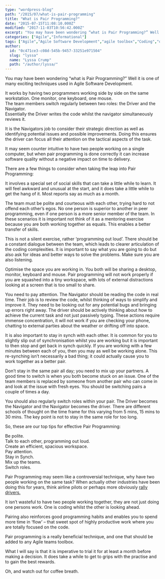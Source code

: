 ```yaml
---
type: "wordpress-blog"
path: "/2015/07/what-is-pair-programming"
title: "What is Pair Programming?"
date: "2015-07-15T11:08:10.000Z"
modified: "2017-11-03T10:56:42.000Z"
excerpt: "You may have been wondering “what is Pair Programming?” Well it is one of many exciting techniques used in Agile Software Development. It works by having two programmers working side by side on the same workstation. One monitor, one keyboard, one mouse. The team members switch regularly between two roles: the Driver and the Navigator. …"
categories: ["Agile","Informational"]
tags: ["Agile","Agile Software Development","agile toolbox","Coding","driver","Headforwards","navigator","pair","pair programming","pairing","programming","Software","software dev","software development"]
author:
  id: "0c471ce3-c08d-545b-9457-33251e971504"
  slug: "lyssa"
  name: "Lyssa Crump"
  path: "/author/lyssa/"
---
```

You may have been wondering “what is Pair Programming?” Well it is one of many exciting techniques used in Agile Software Development.

It works by having two programmers working side by side on the same workstation. One monitor, one keyboard, one mouse.  
The team members switch regularly between two roles: the Driver and the Navigator.  
Essentially the Driver writes the code whilst the navigator simultaneously reviews it.

It is the Navigators job to consider their strategic direction as well as identifying potential issues and possible improvements. Doing this ensures the driver can focus all their attention on the tactical aspects of the task.

It may seem counter intuitive to have two people working on a single computer, but when pair programming is done correctly it can increase software quality without a negative impact on time to delivery.

There are a few things to consider when taking the leap into Pair Programming:

It involves a special set of social skills that can take a little while to learn. It will feel awkward and unusual at the start, and it does take a little while to get the hang of it. Most reports say as much as a month.

The team must be polite and courteous with each other, trying hard to not offend each other’s egos. No one person is superior to another in peer programming, even if one person is a more senior member of the team. In these scenarios it is important not think of it as a mentoring exercise because you are both working together as equals. This enables a better transfer of skills.

This is not a silent exercise, rather ‘programming out loud’. There should be a constant dialogue between the team, which leads to clearer articulation of the coding complexities. It is important to say what you are going to do but also ask for ideas and better ways to solve the problems. Make sure you are also listening.

Optimise the space you are working in. You both will be sharing a desktop, monitor, keyboard and mouse. Pair programming will not work properly if you are squashed into a tiny workspace, with lots of external distractions looking at a screen that is too small to share.

You need to pay attention. The Navigator should be reading the code in real time. Their job is to review the code, whilst thinking of ways to simplify and improve it. They need to be looking out for any potential bugs and bringing up errors right away. The driver should be actively thinking about how to achieve the current task and not just passively typing. These actions require immense concentration, it will not work if you are checking your phone, chatting to external parties about the weather or drifting off into space.

It is also important to stay in synch with each other. It is common for you to slightly slip out of synchronisation whilst you are working but it is important to then stop and get back in synch quickly. If you are working with a few minutes between each of you, then you may as well be working alone. This re-synching isn’t necessarily a bad thing; it could actually cause you to work together as a better pair.

Don’t stay in the same pair all day; you need to mix up your partners. A good time to switch is when you both become stuck on an issue. One of the team members is replaced by someone from another pair who can come in and look at the issue with fresh eyes. You should be switching pairs a couple of times a day.

You should also regularly switch roles within your pair. The Driver becomes the Navigator and the Navigator becomes the driver. There are different schools of thought on the time frame for this varying from 5 mins, 15 mins to 30 mins. The key point is not to stay in the same role for too long.

So, these are our top tips for effective Pair Programming:

Be polite.  
Talk to each other, programming out loud.  
Create an efficient, spacious workspace.  
Pay attention.  
Stay in Synch.  
Mix up the teams.  
Switch roles.

Pair Programming may seem like a controversial technique, why have two people working on the same task? When actually other industries have been doing this for years, think airline pilots or perhaps more obviously [rally drivers.](http://www.codriversolutions.com/codriving.htm)

It isn’t wasteful to have two people working together, they are not just doing one persons work. One is coding whilst the other is looking ahead.

Pairing also reinforces good programming habits and enables you to spend more time in ‘flow’ – that sweet spot of highly productive work where you are totally focused on the code.

Pair programming is a really beneficial technique, and one that should be added to any Agile teams toolbox.

What I will say is that it is imperative to trial it for at least a month before making a decision. It does take a while to get to grips with the practise and to gain the best rewards.

Oh, and watch out for coffee breath.
